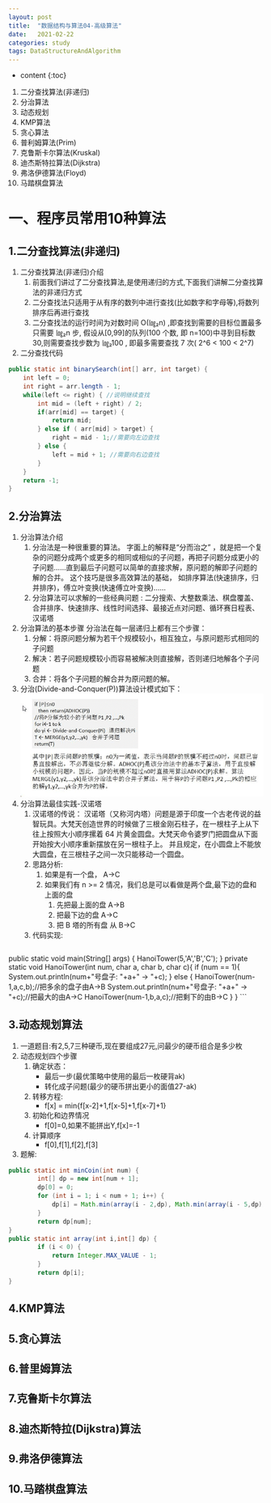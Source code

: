 ```yaml
---
layout: post
title:  "数据结构与算法04-高级算法"
date:   2021-02-22
categories: study
tags: DataStructureAndAlgorithm
---
```


* content
{:toc}

1. 二分查找算法(非递归)
2. 分治算法
3. 动态规划
4. KMP算法
5. 贪心算法
6. 普利姆算法(Prim)
7. 克鲁斯卡尔算法(Kruskal)
8. 迪杰斯特拉算法(Dijkstra)
9. 弗洛伊德算法(Floyd)
10. 马踏棋盘算法




# 一、程序员常用10种算法

## 1.二分查找算法(非递归)
1. 二分查找算法(非递归)介绍
    1. 前面我们讲过了二分查找算法,是使用递归的方式,下面我们讲解二分查找算法的非递归方式
    2. 二分查找法只适用于从有序的数列中进行查找(比如数字和字母等),将数列排序后再进行查找
    3. 二分查找法的运行时间为对数时间 O(㏒₂n) ,即查找到需要的目标位置最多只需要 ㏒₂n 步, 假设从[0,99]的队列(100 个数, 即 n=100)中寻到目标数 30,则需要查找步数为 ㏒₂100 , 即最多需要查找 7 次( 2^6 < 100 < 2^7)   
2. 二分查找代码
```java
public static int binarySearch(int[] arr, int target) {
    int left = 0;
    int right = arr.length - 1;
    while(left <= right) { //说明继续查找 
        int mid = (left + right) / 2; 
        if(arr[mid] == target) {
            return mid;
        } else if ( arr[mid] > target) {
            right = mid - 1;//需要向左边查找
        } else {
            left = mid + 1; //需要向右边查找
        }
    }
    return -1;
}
```

## 2.分治算法
1. 分治算法介绍
    1. 分治法是一种很重要的算法。 字面上的解释是“分而治之” ，就是把一个复杂的问题分成两个或更多的相同或相似的子问题，再把子问题分成更小的子问题……直到最后子问题可以简单的直接求解，原问题的解即子问题的解的合并。 这个技巧是很多高效算法的基础， 如排序算法(快速排序，归并排序)，傅立叶变换(快速傅立叶变换)……
    2. 分治算法可以求解的一些经典问题 : 二分搜索、大整数乘法、棋盘覆盖、合并排序、快速排序、线性时间选择、最接近点对问题、循环赛日程表、汉诺塔
2. 分治算法的基本步骤
分治法在每一层递归上都有三个步骤：
    1. 分解：将原问题分解为若干个规模较小，相互独立，与原问题形式相同的子问题
    2. 解决：若子问题规模较小而容易被解决则直接解，否则递归地解各个子问题
    3. 合并：将各个子问题的解合并为原问题的解。
3. 分治(Divide-and-Conquer(P))算法设计模式如下：  
![分值算法设计](/assets/01.java提升计划/01.数据结构与算法/04/分值算法设计.jpg)
4. 分治算法最佳实践-汉诺塔
    1. 汉诺塔的传说： 汉诺塔（又称河内塔）问题是源于印度一个古老传说的益智玩具。大梵天创造世界的时候做了三根金刚石柱子，在一根柱子上从下往上按照大小顺序摞着 64 片黄金圆盘。大梵天命令婆罗门把圆盘从下面开始按大小顺序重新摆放在另一根柱子上。 并且规定，在小圆盘上不能放大圆盘，在三根柱子之间一次只能移动一个圆盘。
    2. 思路分析:
        1. 如果是有一个盘， A->C
        2. 如果我们有 n >= 2 情况，我们总是可以看做是两个盘,最下边的盘和上面的盘
            1. 先把最上面的盘 A->B
            2. 把最下边的盘 A->C
            3. 把 B 塔的所有盘 从 B->C  
    3. 代码实现:
    ```java
public static void main(String[] args) {
        HanoiTower(5,'A','B','C');
}
private static void HanoiTower(int num, char a, char b, char c){
        if (num == 1){
            System.out.println(num+"号盘子: "+a+" -> "+c);
        } else {
            HanoiTower(num-1,a,c,b);//把多余的盘子由A->B
            System.out.println(num+"号盘子: "+a+" -> "+c);//把最大的由A->C
            HanoiTower(num-1,b,a,c);//把剩下的由B->C
        }
}
    ```

## 3.动态规划算法
1. 一道题目:有2,5,7三种硬币,现在要组成27元,问最少的硬币组合是多少枚
2. 动态规划四个步骤
    1. 确定状态：
        * 最后一步(最优策略中使用的最后一枚硬背ak)
        * 转化成子问题(最少的硬币拼出更小的面值27-ak)
    2. 转移方程:
        * f[x] = min{f[x-2]+1,f[x-5]+1,f[x-7]+1}
    3. 初始化和边界情况
        * f[0]=0,如果不能拼出Y,f[x]=-1
    4. 计算顺序
        * f[0],f[1],f[2],f[3]
3. 题解:
```java
public static int minCoin(int num) {
        int[] dp = new int[num + 1];
        dp[0] = 0;
        for (int i = 1; i < num + 1; i++) {
            dp[i] = Math.min(array(i - 2,dp), Math.min(array(i - 5,dp), array(i - 7,dp))) + 1;
        }
        return dp[num];
}
public static int array(int i,int[] dp) {
        if (i < 0) {
            return Integer.MAX_VALUE - 1;
        }
        return dp[i];
}
```



## 4.KMP算法
## 5.贪心算法
## 6.普里姆算法
## 7.克鲁斯卡尔算法
## 8.迪杰斯特拉(Dijkstra)算法
## 9.弗洛伊德算法
## 10.马踏棋盘算法